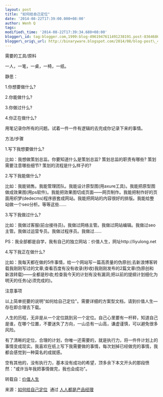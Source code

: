```yaml
--- 
layout: post 
title: "如何给自己定位" 
date: '2014-08-22T17:39:00.000+08:00' 
author: Wenh Q
tags:
modified\_time: '2014-08-22T17:39:34.680+08:00' 
blogger\_id: tag:blogger.com,1999:blog-4961947611491238191.post-8364686525404607936
blogger\_orig\_url: http://binaryware.blogspot.com/2014/08/blog-post\_44.html
---
```

需要的工具/原料



一人，一笔，一桌，一椅，一纸。



静思：



1.你想要做什么?



2.你能做什么?



3.你做过什么?



4.你正在做什么?



用笔记录你所有的问题。试着一件一件有逻辑的去完成你记录下来的事情。



方法/步骤



1.写下我想要做什么?



比如：我想做策划总监。你要知道什么是策划总监? 策划总监的职责有哪些?
策划需要注意哪些细节? 策划的流程是什么样子的?



2.写下我能做什么?



比如：我能销售。我能管理团队。我能设计原型图(用axure工具)。我能把原型图做成效果图(用ps软件)。我能把效果图切成页面——网页制作。我能把制作好的页面用织梦(dedecms)程序嵌套成网站。我能把网站的内容很好的排版。我能给整站做一个seo分析。等等这些……



3.写下我做过什么?



比如：我做过客服(前台接待员)。我做过网络主管。我做过网站编辑。我做过seo主管。我做过运营专员。我做过程序员。我做过……



PS：我全部都是自学，我有自己的独立网站：价值人生，网址http://liyulong.net



4.写下我正在做什么?



比如：我每天都在做的5件事情，给一个网站写一篇高质量的伪原创;去新浪博客转载我刚刚写过的文章;查看百度有没有收录(秒收)我刚刚发布的2篇文章(伪原创和新浪转载)——全都是秒收;检查我今天的计划有没有漏洞;把以前的提纲计划细化为明天的任务(必须完成的)。



注意事项



以上简单扼要的说明"如何给自己定位"。需要详细的方案型文档，请到价值人生—存在即合理去下载。



人生的历程，无非是从一个定位跳到另一个定位。自己心里要有一杆秤，知道自己是谁，在哪个位置，不要迷失了方向，一山总有一山高，谦虚谨慎，可以避免很多风险。



有了清晰的定位，合理的计划，你唯一还需要的，就是执行力，将一件件计划上的事情变成现实。我喜欢在纸上写下我需要做的事情，每次划掉已经做完的事情，我都会感觉到一种莫名的成就感。



空有其他的，没有执行力，基本没有成功的希望，顶多余下本文开头的那段愤然："或许当年我把事情做完，我也会成功"。



转载自：[价值人生](http://liyulong.net/post/35.html)
<div>




</div>

<div>

来源：[如何给自己定位](http://www.woshipm.com/pmd/98513.html)  通过 [人人都是产品经理](http://www.woshipm.com/)

</div>
